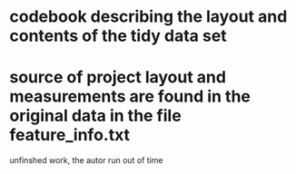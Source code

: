 # codebook describing the layout and contents of the tidy data set

# source of project layout and measurements are found in the original data in the file feature_info.txt


unfinshed work, the autor run out of time
